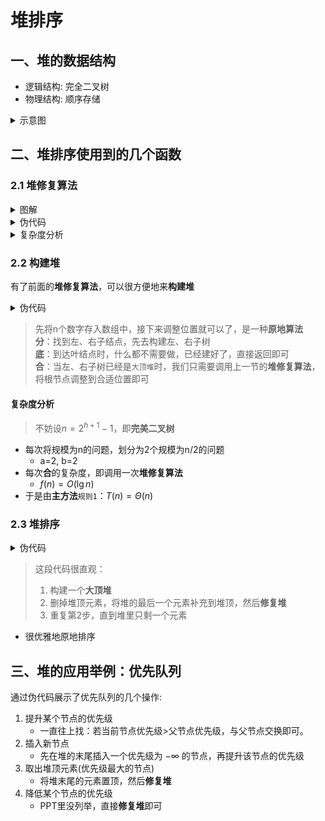 # 堆排序

## 一、堆的数据结构
- 逻辑结构: 完全二叉树
- 物理结构: 顺序存储

<details>
<summary>示意图</summary>

![max_heap](pngs/max_heap.png)
> 注意这里，数组A的下标是从`1`开始

</details>

## 二、堆排序使用到的几个函数
### 2.1 堆修复算法

<details>
<summary>图解</summary>

![max_heapify](pngs/max_heapify.png)

</details>

<details>
<summary>伪代码</summary>

![max_heapify_code](pngs/max_heapify_code.png)

</details>

<details>
<summary>复杂度分析</summary>

我们最多需要从根节点到某一个叶子结点。
- 假设初始位置在根节点
    - 递归一次，需要调整的位置来到第二层
    - 递归两次，需要调整的位置来到第三层
    - 递归h-1次（h为树的深度），需要调整的位置来到叶子结点，结束

又 $h=\lfloor \lg n \rfloor$，因此最多需要递归 $\lfloor \lg n \rfloor$ 次  
每次递归，需要进行2次比较  
所以时间复杂度为 $O(\lg n)$

</details>

### 2.2 构建堆
有了前面的**堆修复算法**，可以很方便地来**构建堆**

<details>
<summary>伪代码</summary>

![build_max_heap](pngs/build_max_heap.png)

</details>

> 先将n个数字存入数组中，接下来调整位置就可以了，是一种**原地算法**  
> **分**：找到左、右子结点，先去构建左、右子树  
> **底**：到达叶结点时，什么都不需要做，已经建好了，直接返回即可  
> **合**：当左、右子树已经是`大顶堆`时，我们只需要调用上一节的**堆修复算法**，将根节点调整到合适位置即可

#### 复杂度分析
> 不妨设$n=2^{h+1}-1$，即**完美二叉树**

- 每次将规模为n的问题，划分为2个规模为n/2的问题
    - a=2, b=2
- 每次**合**的复杂度，即调用一次**堆修复算法**
    - $f(n) = O(\lg n)$
- 于是由**主方法**`规则1`：$T(n) = \Theta(n)$


### 2.3 堆排序

<details>
<summary>伪代码</summary>

![heap_sort](pngs/heap_sort.png)

</details>

> 这段代码很直观：
> 1. 构建一个**大顶堆**
> 2. 删掉堆顶元素，将堆的最后一个元素补充到堆顶，然后**修复堆**
> 3. 重复第2步，直到堆里只剩一个元素

- 很优雅地原地排序

## 三、堆的应用举例：优先队列
通过伪代码展示了优先队列的几个操作:
1. 提升某个节点的优先级
    - 一直往上找：若当前节点优先级>父节点优先级，与父节点交换即可。
2. 插入新节点
    - 先在堆的末尾插入一个优先级为 $-\infty$ 的节点，再提升该节点的优先级
3. 取出堆顶元素(优先级最大的节点)
    - 将堆末尾的元素置顶，然后**修复堆**
4. 降低某个节点的优先级
    - PPT里没列举，直接**修复堆**即可